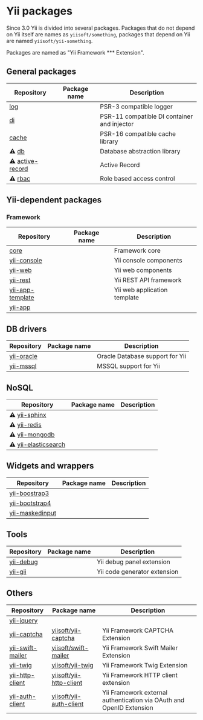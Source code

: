 # Yii packages

Since 3.0 Yii is divided into several packages. Packages that do not depend on Yii itself are names as `yiisoft/something`,
packages that depend on Yii are named `yiisoft/yii-something`.

Packages are named as "Yii Framework *** Extension".

## General packages

| Repository  | Package name  | Description  |
|---|---|---|
| [log](https://github.com/yiisoft/log) |   | PSR-3 compatible logger |
| [di](https://github.com/yiisoft/di) | | PSR-11 compatible DI container and injector |
| [cache](https://github.com/yiisoft/cache) | | PSR-16 compatible cache library |
| ⚠️ [db](https://github.com/yiisoft/db) | | Database abstraction library |
| ⚠️ [active-record](https://github.com/yiisoft/active-record) | | Active Record
| ⚠️ [rbac](https://github.com/yiisoft/rbac) | | Role based access control |

## Yii-dependent packages

### Framework

| Repository  | Package name  | Description  |
|---|---|---|
| [core](https://github.com/yiisoft/core) | | Framework core |
| [yii-console](https://github.com/yiisoft/yii-console) | | Yii console components |
| [yii-web](https://github.com/yiisoft/yii-web) | | Yii web components | 
| [yii-rest](https://github.com/yiisoft/yii-rest) | | Yii REST API framework |
| [yii-app-template](https://github.com/yiisoft/yii-app-template) | | Yii web application template |
| [yii-app](https://github.com/yiisoft/yii-app) |   |   |

## DB drivers

| Repository  | Package name  | Description  |
|---|---|---|
| [yii-oracle](https://github.com/yiisoft/yii-oracle) | | Oracle Database support for Yii |
| [yii-mssql](https://github.com/yiisoft/yii-mssql) | | MSSQL support for Yii |

## NoSQL

| Repository  | Package name  | Description  |
|---|---|---|
| ⚠️ [yii-sphinx](https://github.com/yiisoft/yii-sphinx)  |   |   |
| ⚠️ [yii-redis](https://github.com/yiisoft/yii-redis)  |   |   |
| ⚠️ [yii-mongodb](https://github.com/yiisoft/yii-mongodb) | | |
| ⚠️ [yii-elasticsearch](https://github.com/yiisoft/yii-elasticsearch) | | |

## Widgets and wrappers

| Repository  | Package name  | Description  |
|---|---|---|
| [yii-boostrap3](https://github.com/yiisoft/yii-bootstrap3) | | |
| [yii-bootstrap4](https://github.com/yiisoft/yii-bootstrap4) |  | |
| [yii-maskedinput](https://github.com/yiisoft/yii-maskedinput) | | |

## Tools

| Repository  | Package name  | Description  |
|---|---|---|
| [yii-debug](https://github.com/yiisoft/yii-debug) |   | Yii debug panel extension    |
| [yii-gii](https://github.com/yiisoft/yii-gii)     |   | Yii code generator extension |

## Others

| Repository  | Package name  | Description  |
|---|---|---|
| [yii-jquery](https://github.com/yiisoft/yii-jquery)  |   |   |
| [yii-captcha](https://github.com/yiisoft/yii-captcha)  | [yiisoft/yii-captcha](https://packagist.org/packages/yiisoft/yii-captcha) |   Yii Framework CAPTCHA Extension | 
| [yii-swift-mailer](https://github.com/yiisoft/yii-swift-mailer)  | [yiisoft/swift-mailer](https://packagist.org/packages/yiisoft/yii-swift-mailer)  | Yii Framework Swift Mailer Extension |
| [yii-twig](https://github.com/yiisoft/yii-twig) | [yiisoft/yii-twig](https://packagist.org/packages/yiisoft/yii-twig) | Yii Framework Twig Extension |
| [yii-http-client](https://github.com/yiisoft/yii-http-client) | [yiisoft/yii-http-client](https://packagist.org/packages/yiisoft/yii-http-client) | Yii Framework HTTP client extension |
| [yii-auth-client](https://github.com/yiisoft/yii-auth-client) | [yiisoft/yii-auth-client](https://packagist.org/packages/yiisoft/yii-auth-client) | Yii Framework external authentication via OAuth and OpenID Extension |
